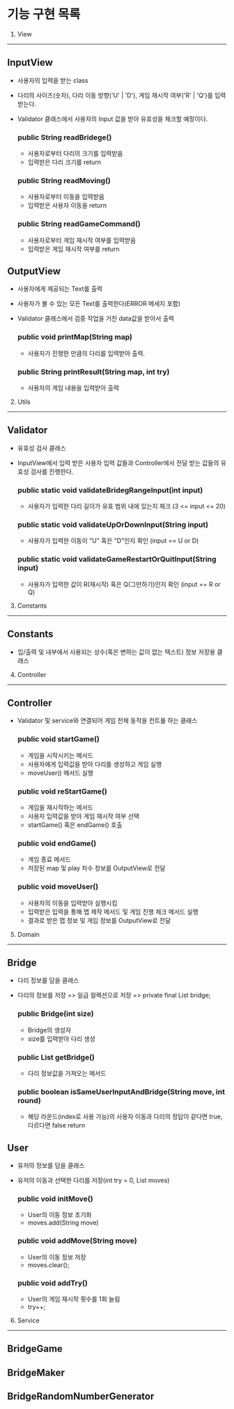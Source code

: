 기능 구현 목록
============================
1. View
-----------------------------
## InputView
- 사용자의 입력을 받는 class
- 다리의 사이즈(숫자), 다리 이동 방향('U' | 'D'), 게임 재시작 여부('R' | 'Q')를 입력받는다.
- Validator 클래스에서 사용자의 Input 값을 받아 유효성을 체크할 예정이다.
  
  ### public String readBridege()
  - 사용자로부터 다리의 크기를 입력받음
  - 입력받은 다리 크기를 return
 
  ### public String readMoving()
  - 사용자로부터 이동을 입력받음
  - 입력받은 사용자 이동을 return
 
  ### public String readGameCommand()
  - 사용자로부터 게임 재시작 여부를 입력받음
  - 입력받은 게임 재시작 여부를 return


## OutputView
- 사용자에게 제공되는 Text를 출력
- 사용자가 볼 수 있는 모든 Text를 출력한다(ERROR 메세지 포함)
- Validator 클래스에서 검증 작업을 거친 data값을 받아서 출력
  
  ### public void printMap(String map)
  - 사용자가 진행한 만큼의 다리를 입력받아 출력.
 
  ### public String printResult(String map, int try)
  - 사용자의 게임 내용을 입력받아 출력

2. Utils
-----------------------------
## Validator
- 유효성 검사 클래스
- InputView에서 입력 받은 사용자 입력 값들과 Controller에서 전달 받는 값들의 유효성 검사를 진행한다.

    ### public static void validateBridegRangeInput(int input)
    - 사용자가 입력한 다리 길이가 유효 범위 내에 있는지 체크 (3 <= input <= 20)
 
    ### public static void validateUpOrDownInput(String input)
    - 사용자가 입력한 이동이 "U" 혹은 "D"인지 확인 (input == U or D)
 
    ### public static void validateGameRestartOrQuitInput(String input)
    - 사용자가 입력한 값이 R(재시작) 혹은 Q(그만하기)인지 확인 (input == R or Q)
 
3. Constants
-----------------------------
## Constants
- 입/출력 및 내부에서 사용되는 상수(혹은 변하는 값이 없는 텍스트) 정보 저장용 클래스

4. Controller
-----------------------------
## Controller
- Validator 및 service와 연결되어 게임 전체 동작을 컨트롤 하는 클래스

  ### public void startGame()
  - 게임을 시작시키는 메서드
  - 사용자에게 입력값을 받아 다리를 생성하고 게임 실행
  - moveUser() 메서드 실행
 
  ### public void reStartGame()
  - 게임을 재시작하는 메서드
  - 사용자 입력값을 받아 게임 재시작 여부 선택
  - startGame() 혹은 endGame() 호출
  ### public void endGame()
  - 게임 종료 메서드
  - 저장된 map 및 play 차수 정보를 OutputView로 전달
  
  ### public void moveUser()
  - 사용자의 이동을 입력받아 실행시킴
  - 입력받은 입력을 통해 맵 제작 메서드 및 게임 진행 체크 메서드 실행
  - 결과로 받은 맵 정보 및 게임 정보를 OutputView로 전달

 5. Domain
-----------------------------
## Bridge
- 다리 정보를 담을 클래스
- 다리의 정보를 저장 => 일급 컬렉션으로 저장
                        => private final List<String> bridge; 

  ### public Bridge(int size)
  - Bridge의 생성자
  - size를 입력받아 다리 생성
 
  ### public List<String> getBridge()
  - 다리 정보값을 가져오는 메서드
 
  ### public boolean isSameUserInputAndBridge(String move, int round)
  - 해당 라운드(index로 사용 가능)의 사용자 이동과 다리의 정답이 같다면 true, 다르다면 false return
 
## User
- 유저의 정보를 담을 클래스
- 유저의 이동과 선택한 다리를 저장(int try = 0, List<String> moves)
 
  ### public void initMove()
  - User의 이동 정보 초기화
  - moves.add(String move)
 
  ### public void addMove(String move)
  - User의 이동 정보 저장
  - moves.clear();
 
  ### public void addTry()
  - User의 게임 재시작 횟수를 1회 늘림
  - try++;
 
 6. Service
-----------------------------
## BridgeGame
## BridgeMaker
## BridgeRandomNumberGenerator

